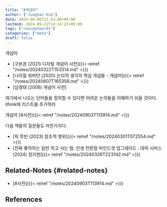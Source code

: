 ```yaml
---
title: "#개념어"
author: ["Junghan Kim"]
date: 2024-08-06T12:43:00+09:00
lastmod: 2024-09-21T14:14:22+09:00
tags: ["conceptwords"]
categories: ["meta"]
draft: false
---
```


<!--more-->

개념어

-   [구본권 (2021) 디지털 개념어 사전]({{< relref "/notes/20240322T153314.md" >}})
-   [나이절 워버턴 (2020) 논리적 생각의 핵심 개념들 - 개념어]({{< relref "/notes/20240607T165359.md" >}})
-   [남경태 (2006) 개념어 사전]

여기에서 나오는 단어들을 정의할 수 있다면 어려운 논의들을 이해하기 쉬울 것이다. ithink에 리스트를 추가하라

개념어 [#사전]({{< relref "/notes/20240903T113914.md" >}})

다음 책들의 질문들도 마찬가지다.

-   [릭 루빈 (2023) 창조적 행위]({{< relref "/notes/20240301T072554.md" >}})
-   [진짜 좋아하는 일만 하고 사는 법: 인생 전환점 마인드셋 업그레이드 : 데릭 시버스 (2024) 정지현]({{< relref "/notes/20240326T223142.md" >}})


## Related-Notes {#related-notes}

-   [#사전]({{< relref "/notes/20240903T113914.md" >}})

## References

<style>.csl-entry{text-indent: -1.5em; margin-left: 1.5em;}</style><div class="csl-bib-body">
</div>
